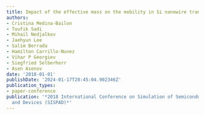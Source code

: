 ```yaml
---
title: Impact of the effective mass on the mobility in Si nanowire transistors
authors:
- Cristina Medina-Bailon
- Toufik Sadi
- Mihail Nedjalkov
- Jaehyun Lee
- Salim Berrada
- Hamilton Carrillo-Nunez
- Vihar P Georgiev
- Siegfried Selberherr
- Asen Asenov
date: '2018-01-01'
publishDate: '2024-01-17T20:45:04.902346Z'
publication_types:
- paper-conference
publication: '*2018 International Conference on Simulation of Semiconductor Processes
  and Devices (SISPAD)*'
---
```

